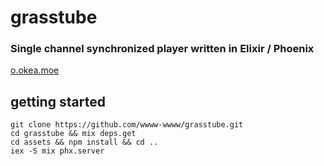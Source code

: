 # grasstube
### Single channel synchronized player written in Elixir / Phoenix

[o.okea.moe](https://o.okea.moe)

## getting started

```
git clone https://github.com/wwww-wwww/grasstube.git
cd grasstube && mix deps.get
cd assets && npm install && cd ..
iex -S mix phx.server
```
